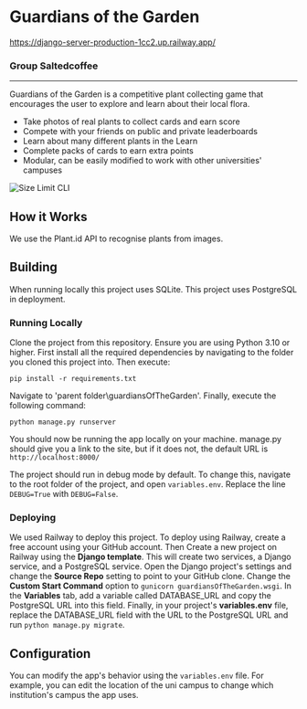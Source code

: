 # Guardians of the Garden
https://django-server-production-1cc2.up.railway.app/
### Group Saltedcoffee
___

Guardians of the Garden is a competitive plant collecting game that encourages the user to explore and learn about their local flora.
* Take photos of real plants to collect cards and earn score
* Compete with your friends on public and private leaderboards
* Learn about many different plants in the Learn
* Complete packs of cards to earn extra points
* Modular, can be easily modified to work with other universities' campuses

<img src="./img/home.png" alt="Size Limit CLI">

## How it Works
We use the Plant.id API to recognise plants from images.

## Building
When running locally this project uses SQLite.
This project uses PostgreSQL in deployment.

### Running Locally
Clone the project from this repository. 
Ensure you are using Python 3.10 or higher. First install all the required dependencies by navigating to the folder you cloned this project into. Then execute:
``` commandline
pip install -r requirements.txt
```
Navigate to 'parent folder\guardiansOfTheGarden'. Finally, execute the following command:
``` commandline
python manage.py runserver
```
You should now be running the app locally on your machine. manage.py should give you a link to the site, but if it does not, the default URL is ```http://localhost:8000/```

The project should run in debug mode by default. To change this, navigate to the root folder of the project, and open ```variables.env```.
Replace the line ```DEBUG=True``` with ```DEBUG=False```.

### Deploying
We used Railway to deploy this project. To deploy using Railway, create a free account using your GitHub account. Then Create a new project on Railway using the **Django template**. This will create two services, a Django service, and a PostgreSQL service. Open the Django project's settings and change the **Source Repo** setting to point to your GitHub clone. Change the **Custom Start Command** option to ```gunicorn guardiansOfTheGarden.wsgi```. In the **Variables** tab, add a variable called DATABASE_URL and copy the PostgreSQL URL into this field. Finally, in your project's **variables.env** file, replace the DATABASE_URL field with the URL to the PostgreSQL URL and run ```python manage.py migrate```.

## Configuration
You can modify the app's behavior using the ```variables.env``` file.
For example, you can edit the location of the uni campus to change which institution's campus the app uses.